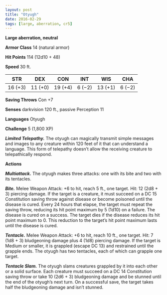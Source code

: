 ```yaml
---
layout: post
title: "Otyugh"
date: 2016-02-29
tags: [large, aberration, cr5]
---
```


**Large aberration, neutral**

**Armor Class** 14 (natural armor)

**Hit Points** 114 (12d10 + 48)

**Speed** 30 ft.

|   STR   |   DEX   |   CON   |   INT   |   WIS   |   CHA   |
|:-----:|:-----:|:-----:|:-----:|:-----:|:-----:|
| 16 (+3) | 11 (+0) | 19 (+4) | 6 (−2) | 13 (+1) | 6 (−2) |

**Saving Throws** Con +7 

**Senses** darkvision 120 ft., passive Perception 11 

**Languages** Otyugh 

**Challenge** 5 (1,800 XP) 

***Limited Telepathy.*** The otyugh can magically transmit simple messages and images to any creature within 120 feet of it that can understand a language. This form of telepathy doesn’t allow the receiving creature to telepathically respond. 

**Actions** 

***Multiattack.*** The otyugh makes three attacks: one with its bite and two with its tentacles. 

***Bite.*** Melee Weapon Attack: +6 to hit, reach 5 ft., one target. Hit: 12 (2d8 + 3) piercing damage. If the target is a creature, it must succeed on a DC 15 Constitution saving throw against disease or become poisoned until the disease is cured. Every 24 hours that elapse, the target must repeat the saving throw, reducing its hit point maximum by 5 (1d10) on a failure. The disease is cured on a success. The target dies if the disease reduces its hit point maximum to 0. This reduction to the target’s hit point maximum lasts until the disease is cured. 

***Tentacle.*** Melee Weapon Attack: +6 to hit, reach 10 ft., one target. Hit: 7 (1d8 + 3) bludgeoning damage plus 4 (1d8) piercing damage. If the target is Medium or smaller, it is grappled (escape DC 13) and restrained until the grapple ends. The otyugh has two tentacles, each of which can grapple one target. 

***Tentacle Slam.*** The otyugh slams creatures grappled by it into each other or a solid surface. Each creature must succeed on a DC 14 Constitution saving throw or take 10 (2d6 + 3) bludgeoning damage and be stunned until the end of the otyugh’s next turn. On a successful save, the target takes half the bludgeoning damage and isn’t stunned.
